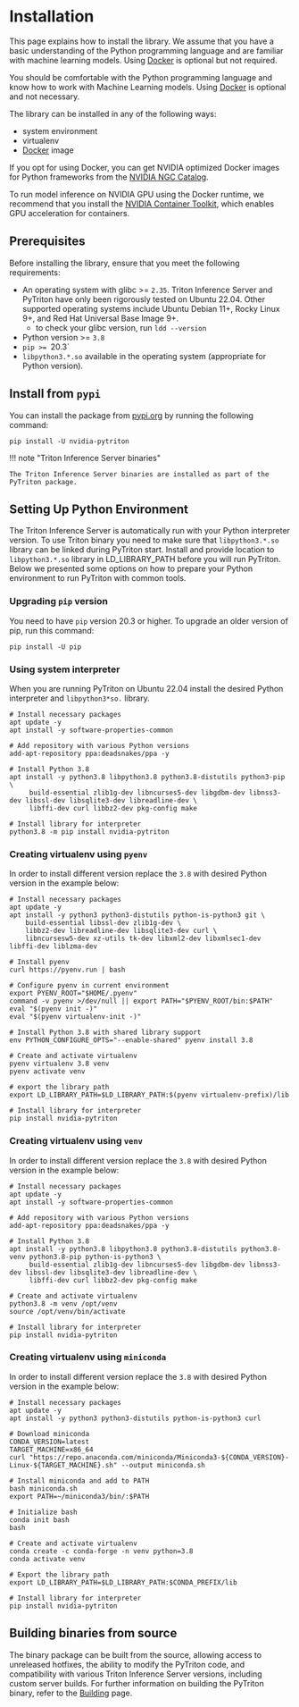 <!--
Copyright (c) 2022-2023, NVIDIA CORPORATION. All rights reserved.

Licensed under the Apache License, Version 2.0 (the "License");
you may not use this file except in compliance with the License.
You may obtain a copy of the License at

    http://www.apache.org/licenses/LICENSE-2.0

Unless required by applicable law or agreed to in writing, software
distributed under the License is distributed on an "AS IS" BASIS,
WITHOUT WARRANTIES OR CONDITIONS OF ANY KIND, either express or implied.
See the License for the specific language governing permissions and
limitations under the License.
-->

# Installation

This page explains how to install the library. We assume that you have a basic understanding of the Python programming language
and are familiar with machine learning models. Using [Docker](https://www.docker.com/) is optional but not required.

You should be comfortable with the Python programming language
and know how to work with Machine Learning models. Using [Docker](https://www.docker.com/) is optional and not necessary.

The library can be installed in any of the following ways:

- system environment
- virtualenv
- [Docker](https://www.docker.com/) image

If you opt for using Docker, you can get NVIDIA optimized Docker images for Python frameworks from the [NVIDIA NGC Catalog](https://catalog.ngc.nvidia.com/containers).

To run model inference on NVIDIA GPU using the Docker runtime, we recommend that you
install the [NVIDIA Container Toolkit](https://docs.nvidia.com/datacenter/cloud-native/container-toolkit/overview.html), which enables GPU acceleration for containers.

## Prerequisites

Before installing the library, ensure that you meet the following requirements:

- An operating system with glibc >= `2.35`. Triton Inference Server and PyTriton have only been rigorously tested on Ubuntu 22.04.
  Other supported operating systems include Ubuntu Debian 11+, Rocky Linux 9+, and Red Hat Universal Base Image 9+.
  - to check your glibc version, run `ldd --version`
- Python version >= `3.8`
- `pip >= `20.3`
- `libpython3.*.so` available in the operating system (appropriate for Python version).

## Install from `pypi`

You can install the package from [pypi.org](https://pypi.org/project/nvidia-pytriton/) by running the following command:

```shell
pip install -U nvidia-pytriton
```

!!! note "Triton Inference Server binaries"

    The Triton Inference Server binaries are installed as part of the PyTriton package.

## Setting Up Python Environment

The Triton Inference Server is automatically run with your Python interpreter version. To use Triton binary you need
to make sure that `libpython3.*.so` library can be linked during PyTriton start. Install and provide location to
`libpython3.*.so` library in LD_LIBRARY_PATH before you will run PyTriton. Below we presented some options on how
to prepare your Python environment to run PyTriton with common tools.

### Upgrading `pip` version

You need to have `pip` version 20.3 or higher. To upgrade an older version of pip, run this command:

```shell
pip install -U pip
```

### Using system interpreter

When you are running PyTriton on Ubuntu 22.04 install the desired Python interpreter and `libpython3*so.` library.
```shell
# Install necessary packages
apt update -y
apt install -y software-properties-common

# Add repository with various Python versions
add-apt-repository ppa:deadsnakes/ppa -y

# Install Python 3.8
apt install -y python3.8 libpython3.8 python3.8-distutils python3-pip \
     build-essential zlib1g-dev libncurses5-dev libgdbm-dev libnss3-dev libssl-dev libsqlite3-dev libreadline-dev \
     libffi-dev curl libbz2-dev pkg-config make

# Install library for interpreter
python3.8 -m pip install nvidia-pytriton
```

### Creating virtualenv using `pyenv`

In order to install different version replace the `3.8` with desired Python version in the example below:

```shell
# Install necessary packages
apt update -y
apt install -y python3 python3-distutils python-is-python3 git \
    build-essential libssl-dev zlib1g-dev \
    libbz2-dev libreadline-dev libsqlite3-dev curl \
    libncursesw5-dev xz-utils tk-dev libxml2-dev libxmlsec1-dev libffi-dev liblzma-dev

# Install pyenv
curl https://pyenv.run | bash

# Configure pyenv in current environment
export PYENV_ROOT="$HOME/.pyenv"
command -v pyenv >/dev/null || export PATH="$PYENV_ROOT/bin:$PATH"
eval "$(pyenv init -)"
eval "$(pyenv virtualenv-init -)"

# Install Python 3.8 with shared library support
env PYTHON_CONFIGURE_OPTS="--enable-shared" pyenv install 3.8

# Create and activate virtualenv
pyenv virtualenv 3.8 venv
pyenv activate venv

# export the library path
export LD_LIBRARY_PATH=$LD_LIBRARY_PATH:$(pyenv virtualenv-prefix)/lib

# Install library for interpreter
pip install nvidia-pytriton
```

### Creating virtualenv using `venv`

In order to install different version replace the `3.8` with desired Python version in the example below:

```shell
# Install necessary packages
apt update -y
apt install -y software-properties-common

# Add repository with various Python versions
add-apt-repository ppa:deadsnakes/ppa -y

# Install Python 3.8
apt install -y python3.8 libpython3.8 python3.8-distutils python3.8-venv python3.8-pip python-is-python3 \
     build-essential zlib1g-dev libncurses5-dev libgdbm-dev libnss3-dev libssl-dev libsqlite3-dev libreadline-dev \
     libffi-dev curl libbz2-dev pkg-config make

# Create and activate virtualenv
python3.8 -m venv /opt/venv
source /opt/venv/bin/activate

# Install library for interpreter
pip install nvidia-pytriton
```

### Creating virtualenv using `miniconda`

In order to install different version replace the `3.8` with desired Python version in the example below:

```shell
# Install necessary packages
apt update -y
apt install -y python3 python3-distutils python-is-python3 curl

# Download miniconda
CONDA_VERSION=latest
TARGET_MACHINE=x86_64
curl "https://repo.anaconda.com/miniconda/Miniconda3-${CONDA_VERSION}-Linux-${TARGET_MACHINE}.sh" --output miniconda.sh

# Install miniconda and add to PATH
bash miniconda.sh
export PATH=~/miniconda3/bin/:$PATH

# Initialize bash
conda init bash
bash

# Create and activate virtualenv
conda create -c conda-forge -n venv python=3.8
conda activate venv

# Export the library path
export LD_LIBRARY_PATH=$LD_LIBRARY_PATH:$CONDA_PREFIX/lib

# Install library for interpreter
pip install nvidia-pytriton
```

## Building binaries from source

The binary package can be built from the source, allowing access to unreleased hotfixes, the ability to modify the PyTriton code, and compatibility with various Triton Inference Server versions, including custom server builds.
For further information on building the PyTriton binary, refer to the [Building](guides/building.md) page.
